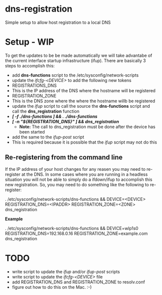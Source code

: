 # dns-registration
Simple setup to allow host registration to a local  DNS

# Setup - WIP

To get the updates to be be made automatically we will take advantabe of the
current interface startup infrastructure (ifup). There are basically 3 steps
to accomplish this:

* add **dns-functions** script to the /etc/sysconfig/network-scripts
* update the *ifcfg-<DEVICE\>* to add the following new tokens
 * REGISTRATIONS_DNS
  * This is the IP address of the DNS where the hostname will be registered
 * REGISTRATION_ZONE
  * This is the DNS zone where the where the hostname willb be registered
* update the *ifup* script to call the source the **dns-functions** script and call the **dns_registration** function
 * __*[ -f ./dns-functions ] && . ./dns-functions*__
 * __*[ -n "${REGISTRATION_DNS}" ] && dns_registration*__
   * **Note:** The call to dns_registration must be done after the device has been started
* add the same to the *ifup-post* script
 * This is required because it is possible that the *ifup* script may not do this

## Re-registering from the command line

If the IP address of your host changes for any reasen you may need to re-register
at the DNS. In some cases where you are running in a headless situation you will
not be able to simply do a ifdown/ifup to accomplish this new registration. So,
you may need to do something like the following to re-register:

. /etc/sysconfig/network-scripts/dns-functions && DEVICE=<DEVICE\> REGISTRATION_DNS=<IPADDR\> REGISTRATION_ZONE=<ZONE\> dns_registration

**Example**

. /etc/sysconfig/network-scripts/dns-functions && DEVICE=wlp1s0 REGISTRATION_DNS=192.168.0.16 REGISTRATION_ZONE=example.com dns_registration

# TODO

* write script to update the *ifup* and/or *ifup-post* scripts
* write script to update the *ifcfg-<DEVICE\>* file
* add REGISTRATION_DNS and REGISTRATION_ZONE to resolv.conf
* figure out how to do this on the Mac.   :-)

